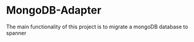 # MongoDB-Adapter
The main functionality of this project is to migrate a mongoDB database to spanner
